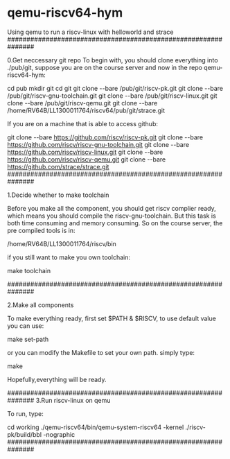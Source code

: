 # qemu-riscv64-hym
Using qemu to run a riscv-linux with helloworld and strace
###############################################################

0.Get neccessary git repo
To begin with, you should clone everything into ./pub/git, 
suppose you are on the course server and now in the 
repo qemu-riscv64-hym: 

cd pub
mkdir git
cd git
git clone --bare /pub/git/riscv-pk.git
git clone --bare /pub/git/riscv-gnu-toolchain.git
git clone --bare /pub/git/riscv-linux.git
git clone --bare /pub/git/riscv-qemu.git
git clone --bare /home/RV64B/LL1300011764/riscv64/pub/git/strace.git

If you are on a machine that is able to access github:

git clone --bare https://github.com/riscv/riscv-pk.git
git clone --bare https://github.com/riscv/riscv-gnu-toolchain.git
git clone --bare https://github.com/riscv/riscv-linux.git
git clone --bare https://github.com/riscv/riscv-qemu.git
git clone --bare https://github.com/strace/strace.git
###############################################################

1.Decide whether to make toolchain

Before you make all the component, you should get riscv complier
ready, which means you should compile the riscv-gnu-toolchain.
But this task is both time consuming and memory consuming. So on
the course server, the pre compiled tools is in:

/home/RV64B/LL1300011764/riscv/bin

if you still want to make you own toolchain:

make toolchain

###############################################################

2.Make all components

To make everything ready, first set $PATH & $RISCV, to use default
value you can use:

make set-path

or you can modify the Makefile to set your own path.
simply type:

make

Hopefully,everything will be ready.

###############################################################
3.Run riscv-linux on qemu

To run, type:

cd working
./qemu-riscv64/bin/qemu-system-riscv64 -kernel ./riscv-pk/build/bbl -nographic
###############################################################
